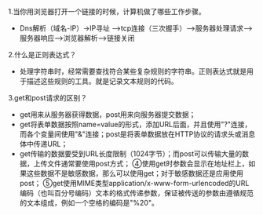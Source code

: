 1.当你用浏览器打开一个链接的时候，计算机做了哪些工作步骤。
 * Dns解析（域名-IP）->IP寻址 –>tcp连接（三次握手）–>服务器处理请求–>服务器响应–>浏览器解析—>链接关闭
 
2.什么是正则表达式？
* 处理字符串时，经常需要查找符合某些复杂规则的字符串。正则表达式就是用于描述这些规则的工具。就是记录文本规则的代码。

3.get和post请求的区别？
* get用来从服务器获得数据，post用来向服务器提交数据； 
* get将表单数据按照name=value的形式，添加URL后面，并且使用"?"连接，而各个变量间使用"&"连接；post是将表单数据放在HTTP协议的请求头或消息体中传递URL； 
* get传输的数据要受到URL长度限制（1024字节）；而post可以传输大量的数据，上传文件通常要使用post方式； 
  ④使用get时参数会显示在地址栏上，如果这些数据不是敏感数据，那么可以使用get；对于敏感数据还是应用使用post； 
  ⑤get使用MIME类型application/x-www-form-urlencoded的URL编码（也叫百分号编码）文本的格式传递参数，保证被传送的参数由遵循规范的文本组成，例如一个空格的编码是"%20"。